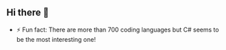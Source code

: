 ## Hi there 👋

- ⚡ Fun fact: There are more than 700 coding languages but C# seems to be the most interesting one!

